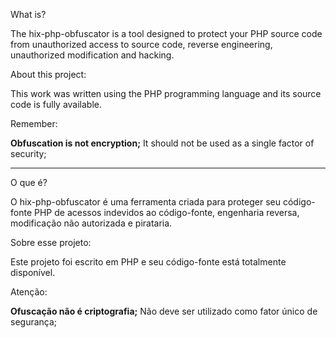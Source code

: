 What is?

The hix-php-obfuscator is a tool designed to protect your PHP source code from unauthorized access to source code, reverse engineering, unauthorized modification and hacking.

About this project:

This work was written using the PHP programming language and its source code is fully available.

Remember:

**Obfuscation is not encryption;** It should not be used as a single factor of security;


---


O que é?

O hix-php-obfuscator é uma ferramenta criada para proteger seu código-fonte PHP de acessos indevidos ao código-fonte, engenharia reversa, modificação não autorizada e pirataria.

Sobre esse projeto:

Este projeto foi escrito em PHP e seu código-fonte está totalmente disponível.

Atenção:

**Ofuscação não é criptografia;** Não deve ser utilizado como fator único de segurança;